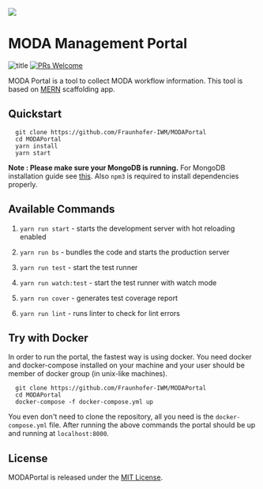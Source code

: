 ![](http://res.cloudinary.com/hashnode/image/upload/w_200/v1466495663/static_imgs/mern/v2/mernio-logo.png)

# MODA Management Portal
![title](https://travis-ci.org/Fraunhofer-IWM/modaportal.svg)
[![PRs Welcome](https://img.shields.io/badge/PRs-welcome-brightgreen.svg?style=flat-square)](http://makeapullrequest.com)


MODA Portal is a tool to collect MODA workflow information. This tool is based on [MERN](https://github.com/Hashnode/mern-starter) scaffolding app.


## Quickstart

```
  git clone https://github.com/Fraunhofer-IWM/MODAPortal
  cd MODAPortal
  yarn install
  yarn start
```

**Note : Please make sure your MongoDB is running.** For MongoDB installation guide see [this](https://docs.mongodb.org/v3.0/installation/). Also `npm3` is required to install dependencies properly.

## Available Commands

1. `yarn run start` - starts the development server with hot reloading enabled

2. `yarn run bs` - bundles the code and starts the production server

3. `yarn run test` - start the test runner

4. `yarn run watch:test` - start the test runner with watch mode

5. `yarn run cover` - generates test coverage report

6. `yarn run lint` - runs linter to check for lint errors

## Try with Docker
In order to run the portal, the fastest way is using docker. You need docker and docker-compose installed on your machine and your user should be member of docker group (in unix-like machines).
```
  git clone https://github.com/Fraunhofer-IWM/MODAPortal
  cd MODAPortal
  docker-compose -f docker-compose.yml up
```
You even don't need to clone the repository, all you need is the `docker-compose.yml` file. After running the above commands the portal should be up and running at `localhost:8000`.

## License
MODAPortal is released under the [MIT License](http://www.opensource.org/licenses/MIT).

